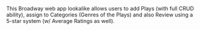 This Broadway web app lookalike allows users to add Plays (with full CRUD ability), assign to Categories (Genres of the Plays) and also Review using a 5-star system (w/ Average Ratings as well). 
